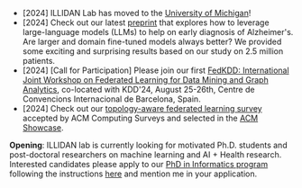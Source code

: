 - [2024] ILLIDAN Lab has moved to the <a href="https://umich.edu/" target="_blank">University of Michigan</a>! 
- [2024] Check out our latest <a href="https://arxiv.org/abs/2405.16413" target="_blank">preprint</a> that explores how to leverage large-language models (LLMs) to help on early diagnosis of Alzheimer's. Are larger and domain fine-tuned models always better? We provided some exciting and surprising results based on our study on 2.5 million patients.
- [2024] [Call for Participation] Please join our first <a href="https://fedkdd.github.io/" target="_blank">FedKDD: International Joint Workshop on Federated Learning for Data Mining and Graph Analytics</a>, co-located with KDD'24, August 25-26th, Centre de Convencions Internacional de Barcelona, Spain.
- [2024] Check out our <a href="https://dl.acm.org/doi/10.1145/3659205" target="_blank">topology-aware federated learning survey</a> accepted by ACM Computing Surveys and selected in the <a href="https://www.growkudos.com/publications/10.1145%25252F3659205/reader">ACM Showcase</a>. 


**Opening**: ILLIDAN lab is currently looking for motivated Ph.D. students and post-doctoral researchers on machine learning and AI + Health research. Interested candidates please apply to our <a href="https://www.si.umich.edu/programs/phd-information" target="_blank">PhD in Informatics program</a> following the instructions <a href="https://www.si.umich.edu/programs/phd-information/how-do-i-apply" target="_blank">here</a> and mention me in your application. 
